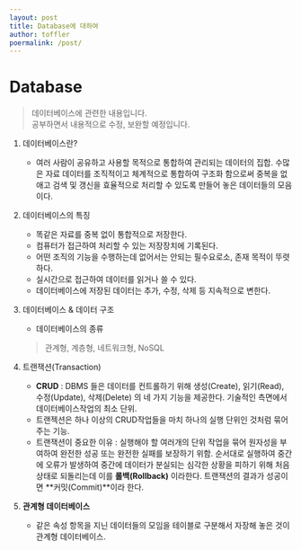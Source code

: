 ```yaml
---
layout: post
title: Database에 대하여
author: toffler
poermalink: /post/
---
```

# Database
> 데이터베이스에 관련한 내용입니다.  
> 공부하면서 내용적으로 수정, 보완할 예정입니다.  

1. 데이터베이스란?
	* 여러 사람이 공유하고 사용할 목적으로 통합하여 관리되는 데이터의 집합.  수많은 자료 데이터를 조직적이고 체계적으로 통합하여 구조화 함으로써 중복을 없애고 검색 및 갱신을 효율적으로 처리할 수 있도록 만들어 놓은 데이터들의 모음이다.
2. 데이터베이스의 특징
	* 똑같은 자료를 중복 없이 통합적으로 저장한다.
	* 컴퓨터가 접근하여 처리할 수 있는 저장장치에 기록된다.
	* 어떤 조직의 기능을 수행하는데 없어서는 안되는 필수요로소, 존재 목적이 뚜렷하다.
	* 실시간으로 접근하여 데이터를 읽거나 쓸 수 있다.
	* 데이터베이스에 저장된 데이터는 추가, 수정, 삭제 등 지속적으로 변한다.
3. 데이터베이스 & 데이터 구조
	* 데이터베이스의 종류
	> 관계형, 계층형, 네트워크형, NoSQL

4. 트랜잭션(Transaction)
	* **CRUD** : DBMS 들은 데이터를 컨트롤하기 위해 생성(Create), 읽기(Read), 수정(Update), 삭제(Delete) 의 네 가지 기능을 제공한다. 기술적인 측면에서 데이터베이스작업의 최소 단위.
	* 트랜젝션은 하나 이상의 CRUD작업들을 마치 하나의 실행 단위인 것처럼 묶어 주는 기능.
	* 트랜잭션이 중요한 이유 : 실행해야 할 여러개의 단위 작업을 묶어 원자성을 부여하여 완전한 성공 또는 완전한 실패를 보장하기 위함. 순서대로 실행하여 중간에 오류가 발생하여 중간에 데이터가 분실되는 심각한 상황을 피하기 위해 처음상태로 되돌리는데 이를 **롤백(Rollback)** 이라한다. 트랜잭션의 결과가 성공이면 **커밋(Commit)**이라 한다.
5. **관계형 데이터베이스**	
	* 같은 속성 항목을 지닌 데이터들의 모임을 테이블로 구분해서 자장해 놓은 것이 관계형 데이터베이스.

